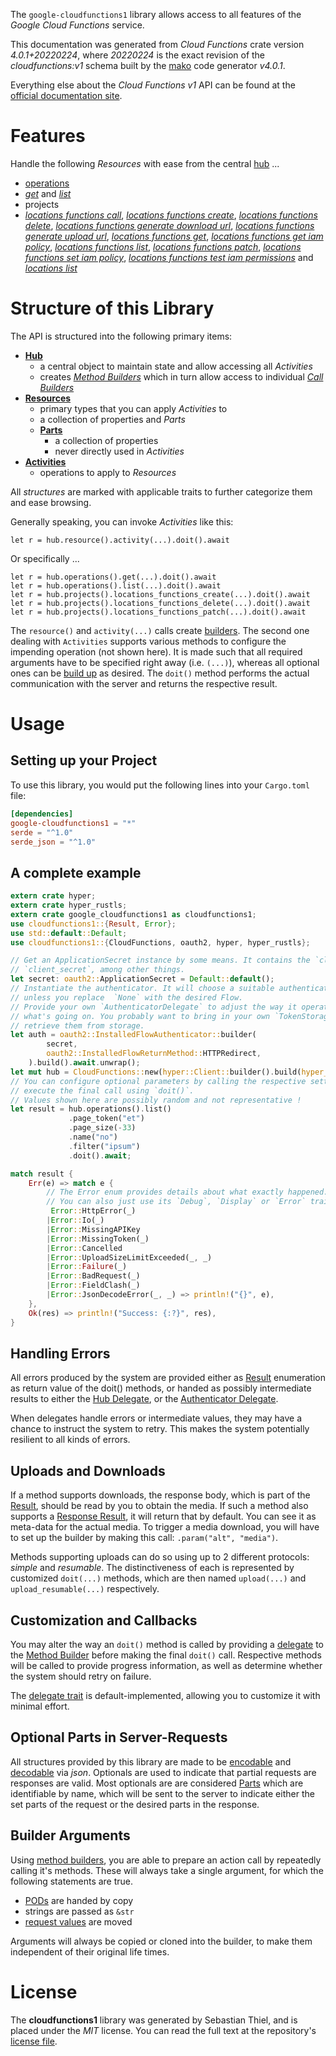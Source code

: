 <!---
DO NOT EDIT !
This file was generated automatically from 'src/generator/templates/api/README.md.mako'
DO NOT EDIT !
-->
The `google-cloudfunctions1` library allows access to all features of the *Google Cloud Functions* service.

This documentation was generated from *Cloud Functions* crate version *4.0.1+20220224*, where *20220224* is the exact revision of the *cloudfunctions:v1* schema built by the [mako](http://www.makotemplates.org/) code generator *v4.0.1*.

Everything else about the *Cloud Functions* *v1* API can be found at the
[official documentation site](https://cloud.google.com/functions).
# Features

Handle the following *Resources* with ease from the central [hub](https://docs.rs/google-cloudfunctions1/4.0.1+20220224/google_cloudfunctions1/CloudFunctions) ... 

* [operations](https://docs.rs/google-cloudfunctions1/4.0.1+20220224/google_cloudfunctions1/api::Operation)
 * [*get*](https://docs.rs/google-cloudfunctions1/4.0.1+20220224/google_cloudfunctions1/api::OperationGetCall) and [*list*](https://docs.rs/google-cloudfunctions1/4.0.1+20220224/google_cloudfunctions1/api::OperationListCall)
* projects
 * [*locations functions call*](https://docs.rs/google-cloudfunctions1/4.0.1+20220224/google_cloudfunctions1/api::ProjectLocationFunctionCallCall), [*locations functions create*](https://docs.rs/google-cloudfunctions1/4.0.1+20220224/google_cloudfunctions1/api::ProjectLocationFunctionCreateCall), [*locations functions delete*](https://docs.rs/google-cloudfunctions1/4.0.1+20220224/google_cloudfunctions1/api::ProjectLocationFunctionDeleteCall), [*locations functions generate download url*](https://docs.rs/google-cloudfunctions1/4.0.1+20220224/google_cloudfunctions1/api::ProjectLocationFunctionGenerateDownloadUrlCall), [*locations functions generate upload url*](https://docs.rs/google-cloudfunctions1/4.0.1+20220224/google_cloudfunctions1/api::ProjectLocationFunctionGenerateUploadUrlCall), [*locations functions get*](https://docs.rs/google-cloudfunctions1/4.0.1+20220224/google_cloudfunctions1/api::ProjectLocationFunctionGetCall), [*locations functions get iam policy*](https://docs.rs/google-cloudfunctions1/4.0.1+20220224/google_cloudfunctions1/api::ProjectLocationFunctionGetIamPolicyCall), [*locations functions list*](https://docs.rs/google-cloudfunctions1/4.0.1+20220224/google_cloudfunctions1/api::ProjectLocationFunctionListCall), [*locations functions patch*](https://docs.rs/google-cloudfunctions1/4.0.1+20220224/google_cloudfunctions1/api::ProjectLocationFunctionPatchCall), [*locations functions set iam policy*](https://docs.rs/google-cloudfunctions1/4.0.1+20220224/google_cloudfunctions1/api::ProjectLocationFunctionSetIamPolicyCall), [*locations functions test iam permissions*](https://docs.rs/google-cloudfunctions1/4.0.1+20220224/google_cloudfunctions1/api::ProjectLocationFunctionTestIamPermissionCall) and [*locations list*](https://docs.rs/google-cloudfunctions1/4.0.1+20220224/google_cloudfunctions1/api::ProjectLocationListCall)




# Structure of this Library

The API is structured into the following primary items:

* **[Hub](https://docs.rs/google-cloudfunctions1/4.0.1+20220224/google_cloudfunctions1/CloudFunctions)**
    * a central object to maintain state and allow accessing all *Activities*
    * creates [*Method Builders*](https://docs.rs/google-cloudfunctions1/4.0.1+20220224/google_cloudfunctions1/client::MethodsBuilder) which in turn
      allow access to individual [*Call Builders*](https://docs.rs/google-cloudfunctions1/4.0.1+20220224/google_cloudfunctions1/client::CallBuilder)
* **[Resources](https://docs.rs/google-cloudfunctions1/4.0.1+20220224/google_cloudfunctions1/client::Resource)**
    * primary types that you can apply *Activities* to
    * a collection of properties and *Parts*
    * **[Parts](https://docs.rs/google-cloudfunctions1/4.0.1+20220224/google_cloudfunctions1/client::Part)**
        * a collection of properties
        * never directly used in *Activities*
* **[Activities](https://docs.rs/google-cloudfunctions1/4.0.1+20220224/google_cloudfunctions1/client::CallBuilder)**
    * operations to apply to *Resources*

All *structures* are marked with applicable traits to further categorize them and ease browsing.

Generally speaking, you can invoke *Activities* like this:

```Rust,ignore
let r = hub.resource().activity(...).doit().await
```

Or specifically ...

```ignore
let r = hub.operations().get(...).doit().await
let r = hub.operations().list(...).doit().await
let r = hub.projects().locations_functions_create(...).doit().await
let r = hub.projects().locations_functions_delete(...).doit().await
let r = hub.projects().locations_functions_patch(...).doit().await
```

The `resource()` and `activity(...)` calls create [builders][builder-pattern]. The second one dealing with `Activities` 
supports various methods to configure the impending operation (not shown here). It is made such that all required arguments have to be 
specified right away (i.e. `(...)`), whereas all optional ones can be [build up][builder-pattern] as desired.
The `doit()` method performs the actual communication with the server and returns the respective result.

# Usage

## Setting up your Project

To use this library, you would put the following lines into your `Cargo.toml` file:

```toml
[dependencies]
google-cloudfunctions1 = "*"
serde = "^1.0"
serde_json = "^1.0"
```

## A complete example

```Rust
extern crate hyper;
extern crate hyper_rustls;
extern crate google_cloudfunctions1 as cloudfunctions1;
use cloudfunctions1::{Result, Error};
use std::default::Default;
use cloudfunctions1::{CloudFunctions, oauth2, hyper, hyper_rustls};

// Get an ApplicationSecret instance by some means. It contains the `client_id` and 
// `client_secret`, among other things.
let secret: oauth2::ApplicationSecret = Default::default();
// Instantiate the authenticator. It will choose a suitable authentication flow for you, 
// unless you replace  `None` with the desired Flow.
// Provide your own `AuthenticatorDelegate` to adjust the way it operates and get feedback about 
// what's going on. You probably want to bring in your own `TokenStorage` to persist tokens and
// retrieve them from storage.
let auth = oauth2::InstalledFlowAuthenticator::builder(
        secret,
        oauth2::InstalledFlowReturnMethod::HTTPRedirect,
    ).build().await.unwrap();
let mut hub = CloudFunctions::new(hyper::Client::builder().build(hyper_rustls::HttpsConnectorBuilder::new().with_native_roots().https_or_http().enable_http1().enable_http2().build()), auth);
// You can configure optional parameters by calling the respective setters at will, and
// execute the final call using `doit()`.
// Values shown here are possibly random and not representative !
let result = hub.operations().list()
             .page_token("et")
             .page_size(-33)
             .name("no")
             .filter("ipsum")
             .doit().await;

match result {
    Err(e) => match e {
        // The Error enum provides details about what exactly happened.
        // You can also just use its `Debug`, `Display` or `Error` traits
         Error::HttpError(_)
        |Error::Io(_)
        |Error::MissingAPIKey
        |Error::MissingToken(_)
        |Error::Cancelled
        |Error::UploadSizeLimitExceeded(_, _)
        |Error::Failure(_)
        |Error::BadRequest(_)
        |Error::FieldClash(_)
        |Error::JsonDecodeError(_, _) => println!("{}", e),
    },
    Ok(res) => println!("Success: {:?}", res),
}

```
## Handling Errors

All errors produced by the system are provided either as [Result](https://docs.rs/google-cloudfunctions1/4.0.1+20220224/google_cloudfunctions1/client::Result) enumeration as return value of
the doit() methods, or handed as possibly intermediate results to either the 
[Hub Delegate](https://docs.rs/google-cloudfunctions1/4.0.1+20220224/google_cloudfunctions1/client::Delegate), or the [Authenticator Delegate](https://docs.rs/yup-oauth2/*/yup_oauth2/trait.AuthenticatorDelegate.html).

When delegates handle errors or intermediate values, they may have a chance to instruct the system to retry. This 
makes the system potentially resilient to all kinds of errors.

## Uploads and Downloads
If a method supports downloads, the response body, which is part of the [Result](https://docs.rs/google-cloudfunctions1/4.0.1+20220224/google_cloudfunctions1/client::Result), should be
read by you to obtain the media.
If such a method also supports a [Response Result](https://docs.rs/google-cloudfunctions1/4.0.1+20220224/google_cloudfunctions1/client::ResponseResult), it will return that by default.
You can see it as meta-data for the actual media. To trigger a media download, you will have to set up the builder by making
this call: `.param("alt", "media")`.

Methods supporting uploads can do so using up to 2 different protocols: 
*simple* and *resumable*. The distinctiveness of each is represented by customized 
`doit(...)` methods, which are then named `upload(...)` and `upload_resumable(...)` respectively.

## Customization and Callbacks

You may alter the way an `doit()` method is called by providing a [delegate](https://docs.rs/google-cloudfunctions1/4.0.1+20220224/google_cloudfunctions1/client::Delegate) to the 
[Method Builder](https://docs.rs/google-cloudfunctions1/4.0.1+20220224/google_cloudfunctions1/client::CallBuilder) before making the final `doit()` call. 
Respective methods will be called to provide progress information, as well as determine whether the system should 
retry on failure.

The [delegate trait](https://docs.rs/google-cloudfunctions1/4.0.1+20220224/google_cloudfunctions1/client::Delegate) is default-implemented, allowing you to customize it with minimal effort.

## Optional Parts in Server-Requests

All structures provided by this library are made to be [encodable](https://docs.rs/google-cloudfunctions1/4.0.1+20220224/google_cloudfunctions1/client::RequestValue) and 
[decodable](https://docs.rs/google-cloudfunctions1/4.0.1+20220224/google_cloudfunctions1/client::ResponseResult) via *json*. Optionals are used to indicate that partial requests are responses 
are valid.
Most optionals are are considered [Parts](https://docs.rs/google-cloudfunctions1/4.0.1+20220224/google_cloudfunctions1/client::Part) which are identifiable by name, which will be sent to 
the server to indicate either the set parts of the request or the desired parts in the response.

## Builder Arguments

Using [method builders](https://docs.rs/google-cloudfunctions1/4.0.1+20220224/google_cloudfunctions1/client::CallBuilder), you are able to prepare an action call by repeatedly calling it's methods.
These will always take a single argument, for which the following statements are true.

* [PODs][wiki-pod] are handed by copy
* strings are passed as `&str`
* [request values](https://docs.rs/google-cloudfunctions1/4.0.1+20220224/google_cloudfunctions1/client::RequestValue) are moved

Arguments will always be copied or cloned into the builder, to make them independent of their original life times.

[wiki-pod]: http://en.wikipedia.org/wiki/Plain_old_data_structure
[builder-pattern]: http://en.wikipedia.org/wiki/Builder_pattern
[google-go-api]: https://github.com/google/google-api-go-client

# License
The **cloudfunctions1** library was generated by Sebastian Thiel, and is placed 
under the *MIT* license.
You can read the full text at the repository's [license file][repo-license].

[repo-license]: https://github.com/Byron/google-apis-rsblob/main/LICENSE.md

